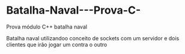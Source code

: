 # Batalha-Naval---Prova-C-
Prova módulo C++ batalha naval

Batalha naval utilizandoo conceito de sockets com um servidor e dois clientes que irão jogar um contra o outro
